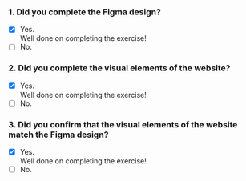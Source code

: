 ### 1. Did you complete the Figma design?

- [x] Yes. <br>
      Well done on completing the exercise!
- [ ] No.

### 2. Did you complete the visual elements of the website?

- [x] Yes. <br>
      Well done on completing the exercise!
- [ ] No.

### 3. Did you confirm that the visual elements of the website match the Figma design?

- [x] Yes. <br>
      Well done on completing the exercise!
- [ ] No.
